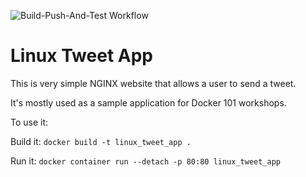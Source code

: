 ![Build-Push-And-Test Workflow](https://github.com/<OWNER>/<REPOSITORY>/actions/workflows/build-push-and-deploy.yml/badge.svg)

# Linux Tweet App

This is very simple NGINX website that allows a user to send a tweet. 

It's mostly used as a sample application for Docker 101 workshops. 

To use it:

Build it:
`docker build -t linux_tweet_app .`

Run it:
`docker container run --detach -p 80:80 linux_tweet_app`

